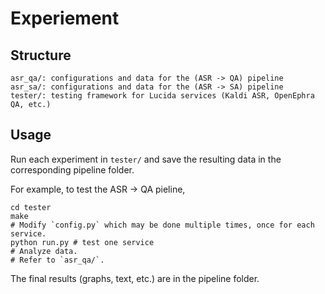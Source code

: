 # Experiement

## Structure

```
asr_qa/: configurations and data for the (ASR -> QA) pipeline
asr_sa/: configurations and data for the (ASR -> SA) pipeline
tester/: testing framework for Lucida services (Kaldi ASR, OpenEphra QA, etc.)
```

## Usage

Run each experiment in `tester/` and save the resulting data in the corresponding pipeline folder.

For example, to test the ASR -> QA pieline, 

```
cd tester
make
# Modify `config.py` which may be done multiple times, once for each service.
python run.py # test one service
# Analyze data.
# Refer to `asr_qa/`.
```

The final results (graphs, text, etc.) are in the pipeline folder.
